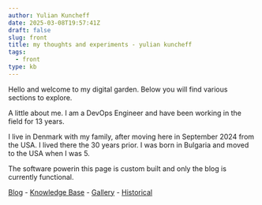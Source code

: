 ```yaml
---
author: Yulian Kuncheff
date: 2025-03-08T19:57:41Z
draft: false
slug: front
title: my thoughts and experiments - yulian kuncheff
tags:
  - front
type: kb
---
```


Hello and welcome to my digital garden. Below you will find various sections to explore.

A little about me. I am a DevOps Engineer and have been working in the field for 13 years.

I live in Denmark with my family, after moving here in September 2024 from the USA. I lived there
the 30 years prior. I was born in Bulgaria and moved to the USA when I was 5.

The software powerin this page is custom built and only the blog is currently functional.

[Blog](/blog) - [Knowledge Base](/) - [Gallery](/) - [Historical](/)
